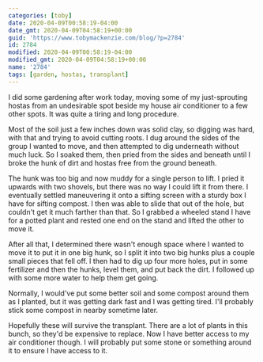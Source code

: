 ```yaml
---
categories: [toby]
date: 2020-04-09T00:58:19-04:00
date_gmt: 2020-04-09T04:58:19+00:00
guid: 'https://www.tobymackenzie.com/blog/?p=2784'
id: 2784
modified: 2020-04-09T00:58:19-04:00
modified_gmt: 2020-04-09T04:58:19+00:00
name: '2784'
tags: [garden, hostas, transplant]
---
```


I did some gardening after work today, moving some of my just-sprouting hostas from an undesirable spot beside my house air conditioner to a few other spots.<!--more-->  It was quite a tiring and long procedure.

Most of the soil just a few inches down was solid clay, so digging was hard, with that and trying to avoid cutting roots.  I dug around the sides of the group I wanted to move, and then attempted to dig underneath without much luck.  So I soaked them, then pried from the sides and beneath until I broke the hunk of dirt and hostas free from the ground beneath.

The hunk was too big and now muddy for a single person to lift.  I pried it upwards with two shovels, but there was no way I could lift it from there.  I eventually settled maneuvering it onto a sifting screen with a sturdy box I have for sifting compost.  I then was able to slide that out of the hole, but couldn't get it much farther than that.  So I grabbed a wheeled stand I have for a potted plant and rested one end on the stand and lifted the other to move it.

After all that, I determined there wasn't enough space where I wanted to move it to put it in one big hunk, so I split it into two big hunks plus a couple small pieces that fell off.  I then had to dig up four more holes, put in some fertilizer and then the hunks, level them, and put back the dirt.  I followed up with some more water to help them get going.

Normally, I would've put some better soil and some compost around them as I planted, but it was getting dark fast and I was getting tired.  I'll probably stick some compost in nearby sometime later.

Hopefully these will survive the transplant.  There are a lot of plants in this bunch, so they'd be expensive to replace.  Now I have better access to my air conditioner though.  I will probably put some stone or something around it to ensure I have access to it.
